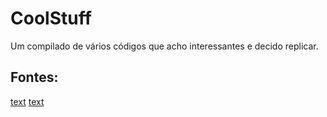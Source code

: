 # CoolStuff

Um compilado de vários códigos que acho interessantes e decido replicar.

## Fontes:
[text](https://www.youtube.com/@learning-axis)
[text](https://www.youtube.com/@Codewithtroy1)